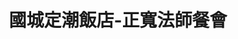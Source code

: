 ---
title: "國城定潮飯店-正寬法師餐會"
description: "國城定潮飯店-正寬法師餐會"
layout: shop
keywords:
  - 美食競賽
  - 台灣美食
  - 美食精選
datePublished: "2025-06-30"
dateModified: "2025-07-03"
city: ""
district: ""
address: ""
phone: ""
geo: ""
google_map: "https://maps.app.goo.gl/N7BukKpYZDGvmB2v8"
footinder: ""
official: ""
award:
  - name: "500盤"
    year: "2024"
    entries:
      - dishes:
          - "鉢盂供養"

---
